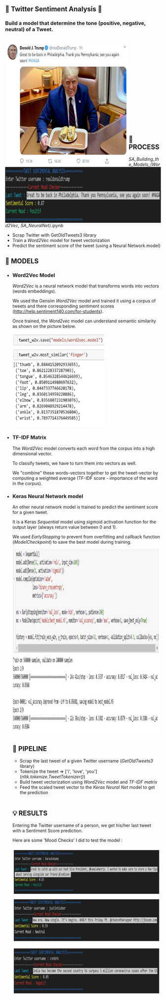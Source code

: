## :iphone:  Twitter Sentiment Analysis  :iphone:

### Build a model that determine the tone (positive, negative, neutral) of a Tweet.

<br/>
<img src="./images/tweet_Trump.jpg" width="400" height="400" align ="left"> 
<br/><br/><br/><br/>
<img src="./images/tweet_Trump_SA.jpg" width="550" height="180" align ="right">

<br/><br/><br/><br/><br/><br/><br/><br/><br/><br/><br/>

## :memo: PROCESS
*SA_Building_the_Models_(Word2Vec, SA_NeuralNet).ipynb*
- Scrap Twitter with GetOldTweets3 library
- Train a *Word2Vec* model for tweet vectorization
- Predict the sentiment score of the tweet (using a Neural Network model) 

## :mag_right: MODELS

<ul>
  
### <li> Word2Vec Model
*Word2Vec* is a neural network model that transforms words into vectors (words embeddings). 

We used the Gensim *Word2Vec* model and trained it using a corpus of tweets and there corresponding sentiment scores (http://help.sentiment140.com/for-students). 

Once trained, the *Word2vec* model can understand semantic similarity as shown on the picture below.

<img src="./images/word2vec.jpg" alt="alt text" width="300" height="300" />

### <li> TF-IDF Matrix
The *Word2Vec* model converts each word from the corpus into a high dimensional vector.

To classify tweets, we have to turn them into vectors as well.

We "combine" these words-vectors together to get the tweet-vector by computing a weighted average (TF-IDF score - importance of the word in the corpus).

### <li> Keras Neural Network model
An other neural network model is trained to predict the sentiment score for a given tweet.

It is a Keras *Sequential* model using sigmoid activation function for the output layer (always return value between 0 and 1).

We used *EarlyStopping* to prevent from overfitting and callback function (*ModelCheckpoint*) to save the best model during training.

<img src="./images/Keras_model.jpg" alt="alt text" width="1000" height="600" />

<br/>

## :monorail: PIPELINE

- Scrap the last tweet of a given Twitter username (*GetOldTweets3* library)
- Tokenize the tweet => ['i', 'love', 'you'] (*nltk.tokenize.TweetTokenizer()*)
- Build tweet vectorization using *Word2Vec* model and *TF-IDF matrix*
- Feed the scaled tweet vector to the *Keras Neural Net* model to get the prediction

<br/>

## :bulb: RESULTS

Entering the Twitter username of a person, we get his/her last tweet with a Sentiment Score prediction.

Here are some 'Mood Checks' I did to test the model :

<img src="./images/tweets_SA.jpg" width="850" height="480" align ="center">
